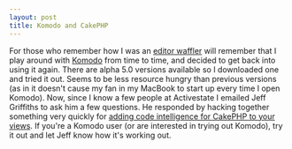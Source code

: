 ```yaml
--- 
layout: post
title: Komodo and CakePHP
---
```

<p>
For those who remember how I was an <a href="http://www.littlehart.net/atthekeyboard/2008/03/18/im-an-editor-waffler/">editor waffler</a> will remember that I play around with <a href="http://community.activestate.com/products/Komodo">Komodo</a> from time to time, and decided to get back into using it again.  There are alpha 5.0 versions available so I downloaded one and tried it out.  Seems to be less resource hungry than previous versions (as in it doesn't cause my fan in  my MacBook to start up every time I open Komodo).  Now, since I know a few people at Activestate I emailed Jeff Griffiths to ask him a few questions.  He responded by hacking together something very quickly for <a href="http://community.activestate.com/node/2794">adding code intelligence for CakePHP to your views</a>.  If you're a Komodo user (or are interested in trying out Komodo), try it out and let Jeff know how it's working out.

</p>
